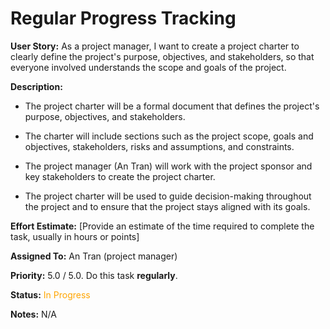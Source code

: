 # Regular Progress Tracking

**User Story:** As a project manager, I want to create a project charter to clearly
define the project's purpose, objectives, and stakeholders, so that everyone 
involved understands the scope and goals of the project.

**Description:** 

-   The project charter will be a formal document that defines the
project's purpose, objectives, and stakeholders. 
    
-   The charter will include sections such as the project scope, goals and 
    objectives, stakeholders, risks and assumptions, and constraints. 
    
-   The project manager (An Tran) will work with the project sponsor and key 
    stakeholders to create the project charter. 
    
-   The project charter will be used to guide decision-making throughout the 
    project and to ensure that the project stays aligned with its goals.

**Effort Estimate:** [Provide an estimate of the time required to complete the task, usually in hours or points]

**Assigned To:** An Tran (project manager)

**Priority:** 5.0 / 5.0. Do this task **regularly**.

**Status:** <span style="color:orange">In Progress</span>

**Notes:** N/A